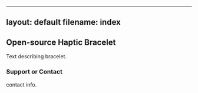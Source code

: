 -----------------
layout: default
filename: index
-----------------

## Open-source Haptic Bracelet

Text describing bracelet.


### Support or Contact

contact info.
